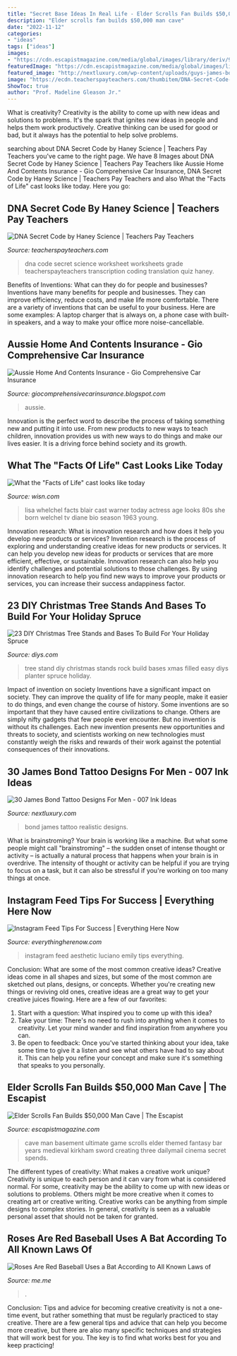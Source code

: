 ```yaml
---
title: "Secret Base Ideas In Real Life - Elder Scrolls Fan Builds $50,000 Man Cave"
description: "Elder scrolls fan builds $50,000 man cave"
date: "2022-11-12"
categories:
- "ideas"
tags: ["ideas"]
images:
- "https://cdn.escapistmagazine.com/media/global/images/library/deriv/927/927187.jpg"
featuredImage: "https://cdn.escapistmagazine.com/media/global/images/library/deriv/927/927187.jpg"
featured_image: "http://nextluxury.com/wp-content/uploads/guys-james-bond-3d-realistic-leg-tattoo-deisgns.jpg"
image: "https://ecdn.teacherspayteachers.com/thumbitem/DNA-Secret-Code-1500873685/original-90498-1.jpg"
ShowToc: true
author: "Prof. Madeline Gleason Jr."
---
```



What is creativity?
Creativity is the ability to come up with new ideas and solutions to problems. It's the spark that ignites new ideas in people and helps them work productively. Creative thinking can be used for good or bad, but it always has the potential to help solve problems.

	

		
searching about DNA Secret Code by Haney Science | Teachers Pay Teachers you've came to the right page. We have 8 Images about DNA Secret Code by Haney Science | Teachers Pay Teachers like Aussie Home And Contents Insurance - Gio Comprehensive Car Insurance, DNA Secret Code by Haney Science | Teachers Pay Teachers and also What the &quot;Facts of Life&quot; cast looks like today. Here you go:
		
    
## DNA Secret Code By Haney Science | Teachers Pay Teachers

<img loading=lazy src="https://ecdn.teacherspayteachers.com/thumbitem/DNA-Secret-Code-1500873685/original-90498-1.jpg" onerror="this.onerror=null;this.src='https://tse4.mm.bing.net/th?id=OIP.jPotnIESQ6nYG4WH05on_AAAAA&amp;pid=15.1';" alt="DNA Secret Code by Haney Science | Teachers Pay Teachers">

_Source: teacherspayteachers.com_

>dna code secret science worksheet worksheets grade teacherspayteachers transcription coding translation quiz haney. 

	

Benefits of Inventions: What can they do for people and businesses?
Inventions have many benefits for people and businesses. They can improve efficiency, reduce costs, and make life more comfortable. There are a variety of inventions that can be useful to your business. Here are some examples: A laptop charger that is always on, a phone case with built-in speakers, and a way to make your office more noise-cancellable.

    
## Aussie Home And Contents Insurance - Gio Comprehensive Car Insurance

<img loading=lazy src="https://lh6.googleusercontent.com/proxy/auW48NyXX31OI64mgunZKKugt2-6-ElclZ4KvZEE9M5DPYKTWDK1i4OQ0X38gubp2XQgwcfDDqEJ6rbJkZL4aAO6dKptDoZry1L4nLzwAr0gcg=w1200-h630-p-k-no-nu" onerror="this.onerror=null;this.src='https://tse1.mm.bing.net/th?id=OIP.lqVLYVs5p0-tj7ZdnVRhrQHaCV&amp;pid=15.1';" alt="Aussie Home And Contents Insurance - Gio Comprehensive Car Insurance">

_Source: giocomprehensivecarinsurance.blogspot.com_

>aussie. 

	

Innovation is the perfect word to describe the process of taking something new and putting it into use. From new products to new ways to teach children, innovation provides us with new ways to do things and make our lives easier. It is a driving force behind society and its growth.

    
## What The &quot;Facts Of Life&quot; Cast Looks Like Today

<img loading=lazy src="http://hips.htvapps.com/htv-prod-media.s3.amazonaws.com/ibmig/cms/image/national-desk/35554614-35554614.jpg?resize=1200:*" onerror="this.onerror=null;this.src='https://tse4.mm.bing.net/th?id=OIP.tvNPINKp4GpLwphL6TF0sgHaKb&amp;pid=15.1';" alt="What the &quot;Facts of Life&quot; cast looks like today">

_Source: wisn.com_

>lisa whelchel facts blair cast warner today actress age looks 80s she born welchel tv diane bio season 1963 young. 

	

Innovation research: What is innovation research and how does it help you develop new products or services?
Invention research is the process of exploring and understanding creative ideas for new products or services. It can help you develop new ideas for products or services that are more efficient, effective, or sustainable. Innovation research can also help you identify challenges and potential solutions to those challenges. By using innovation research to help you find new ways to improve your products or services, you can increase their success andappiness factor.

    
## 23 DIY Christmas Tree Stands And Bases To Build For Your Holiday Spruce

<img loading=lazy src="https://cdn.diys.com/wp-content/uploads/2016/11/DIy-rock-filled-Tree-stand.jpg" onerror="this.onerror=null;this.src='https://tse1.mm.bing.net/th?id=OIP.HflcKvH0txepUrjUgNjIUAHaJ4&amp;pid=15.1';" alt="23 DIY Christmas Tree Stands and Bases To Build For Your Holiday Spruce">

_Source: diys.com_

>tree stand diy christmas stands rock build bases xmas filled easy diys planter spruce holiday. 

	

Impact of invention on society
Inventions have a significant impact on society. They can improve the quality of life for many people, make it easier to do things, and even change the course of history. Some inventions are so important that they have caused entire civilizations to change. Others are simply nifty gadgets that few people ever encounter. But no invention is without its challenges. Each new invention presents new opportunities and threats to society, and scientists working on new technologies must constantly weigh the risks and rewards of their work against the potential consequences of their innovations.

    
## 30 James Bond Tattoo Designs For Men - 007 Ink Ideas

<img loading=lazy src="http://nextluxury.com/wp-content/uploads/guys-james-bond-3d-realistic-leg-tattoo-deisgns.jpg" onerror="this.onerror=null;this.src='https://tse1.mm.bing.net/th?id=OIP.QRl_x826o7YNHC_e-zN4OwHaHa&amp;pid=15.1';" alt="30 James Bond Tattoo Designs For Men - 007 Ink Ideas">

_Source: nextluxury.com_

>bond james tattoo realistic designs. 

	

What is brainstroming?
Your brain is working like a machine. But what some people might call "brainstroming" – the sudden onset of intense thought or activity – is actually a natural process that happens when your brain is in overdrive. The intensity of thought or activity can be helpful if you are trying to focus on a task, but it can also be stressful if you're working on too many things at once.

    
## Instagram Feed Tips For Success | Everything Here Now

<img loading=lazy src="http://everythingherenow.com/wp-content/uploads/2017/09/emily_luciano-instagram-400.jpg" onerror="this.onerror=null;this.src='https://tse3.mm.bing.net/th?id=OIP.PVpPawb6mQnwlmCZU0lnnwAAAA&amp;pid=15.1';" alt="Instagram Feed Tips For Success | Everything Here Now">

_Source: everythingherenow.com_

>instagram feed aesthetic luciano emily tips everything. 

	

Conclusion: What are some of the most common creative ideas?
Creative ideas come in all shapes and sizes, but some of the most common are sketched out plans, designs, or concepts. Whether you're creating new things or reviving old ones, creative ideas are a great way to get your creative juices flowing. Here are a few of our favorites:
1. Start with a question: What inspired you to come up with this idea?
2. Take your time: There's no need to rush into anything when it comes to creativity. Let your mind wander and find inspiration from anywhere you can.
3. Be open to feedback: Once you've started thinking about your idea, take some time to give it a listen and see what others have had to say about it. This can help you refine your concept and make sure it's something that speaks to you personally.

    
## Elder Scrolls Fan Builds $50,000 Man Cave | The Escapist

<img loading=lazy src="https://cdn.escapistmagazine.com/media/global/images/library/deriv/927/927187.jpg" onerror="this.onerror=null;this.src='https://tse2.mm.bing.net/th?id=OIP.4GQUhafo83heMAyaDxpYNQHaE8&amp;pid=15.1';" alt="Elder Scrolls Fan Builds $50,000 Man Cave | The Escapist">

_Source: escapistmagazine.com_

>cave man basement ultimate game scrolls elder themed fantasy bar years medieval kirkham sword creating three dailymail cinema secret spends. 

	

The different types of creativity: What makes a creative work unique?
Creativity is unique to each person and it can vary from what is considered normal. For some, creativity may be the ability to come up with new ideas or solutions to problems. Others might be more creative when it comes to creating art or creative writing. Creative works can be anything from simple designs to complex stories. In general, creativity is seen as a valuable personal asset that should not be taken for granted.

    
## Roses Are Red Baseball Uses A Bat According To All Known Laws Of

<img loading=lazy src="https://pics.me.me/thumb_roses-are-red-baseball-uses-a-bat-according-to-all-63461350.png" onerror="this.onerror=null;this.src='https://tse2.mm.bing.net/th?id=OIP.uiHF63zW1q0CNCXopsLe5AAAAA&amp;pid=15.1';" alt="Roses Are Red Baseball Uses a Bat According to All Known Laws of">

_Source: me.me_

>. 

	

Conclusion: Tips and advice for becoming creative
creativity is not a one-time event, but rather something that must be regularly practiced to stay creative. There are a few general tips and advice that can help you become more creative, but there are also many specific techniques and strategies that will work best for you. The key is to find what works best for you and keep practicing!

